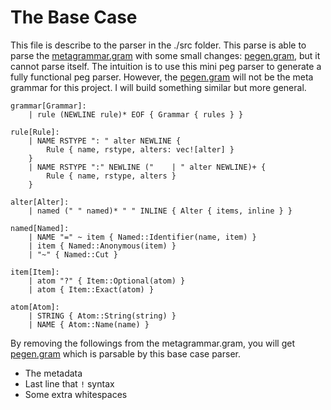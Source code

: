 # The Base Case

This file is describe to the parser in the ./src folder. This parse is able to parse the [metagrammar.gram](https://github.com/python/cpython/blob/main/Tools/peg_generator/pegen/metagrammar.gram) with some small changes: [pegen.gram](pegen.gram), but it cannot parse itself. The intuition is to use this mini peg parser to generate a fully functional peg parser. However, the [pegen.gram](pegen.gram) will not be the meta grammar for this project. I will build something similar but more general.

```
grammar[Grammar]:
    | rule (NEWLINE rule)* EOF { Grammar { rules } }

rule[Rule]:
    | NAME RSTYPE ": " alter NEWLINE {
        Rule { name, rstype, alters: vec![alter] }
    }
    | NAME RSTYPE ":" NEWLINE ("    | " alter NEWLINE)+ {
        Rule { name, rstype, alters }
    }

alter[Alter]:
    | named (" " named)* " " INLINE { Alter { items, inline } }

named[Named]:
    | NAME "=" ~ item { Named::Identifier(name, item) }
    | item { Named::Anonymous(item) }
    | "~" { Named::Cut }

item[Item]:
    | atom "?" { Item::Optional(atom) }
    | atom { Item::Exact(atom) }

atom[Atom]:
    | STRING { Atom::String(string) }
    | NAME { Atom::Name(name) }
```

By removing the followings from the metagrammar.gram, you will get [pegen.gram](pegen.gram) which is parsable by this base case parser.

- The metadata
- Last line that `!` syntax
- Some extra whitespaces
